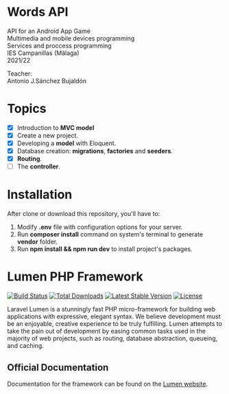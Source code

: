 # Words API
API for an Android App Game<br/>
Multimedia and mobile devices programming<br/>
Services and proccess programming<br/>
IES Campanillas (Málaga)<br/>
2021/22<br/>

Teacher:<br/>
Antonio J.Sánchez Bujaldón

# Topics
- [X] Introduction to **MVC model**
- [X] Create a new project.
- [X] Developing a **model** with Eloquent.
- [X] Database creation: **migrations**, **factories** and **seeders**.
- [X] **Routing**.
- [ ] The **controller**.

# Installation
After clone or download this repository, you'll have to:
1. Modify **.env** file with configuration options for your server.
2. Run **composer install** command on system's terminal to generate **vendor** folder.
3. Run **npm install && npm run dev** to install project's packages.

# Lumen PHP Framework

[![Build Status](https://travis-ci.org/laravel/lumen-framework.svg)](https://travis-ci.org/laravel/lumen-framework)
[![Total Downloads](https://img.shields.io/packagist/dt/laravel/framework)](https://packagist.org/packages/laravel/lumen-framework)
[![Latest Stable Version](https://img.shields.io/packagist/v/laravel/framework)](https://packagist.org/packages/laravel/lumen-framework)
[![License](https://img.shields.io/packagist/l/laravel/framework)](https://packagist.org/packages/laravel/lumen-framework)

Laravel Lumen is a stunningly fast PHP micro-framework for building web applications with expressive, elegant syntax. We believe development must be an enjoyable, creative experience to be truly fulfilling. Lumen attempts to take the pain out of development by easing common tasks used in the majority of web projects, such as routing, database abstraction, queueing, and caching.

## Official Documentation

Documentation for the framework can be found on the [Lumen website](https://lumen.laravel.com/docs).